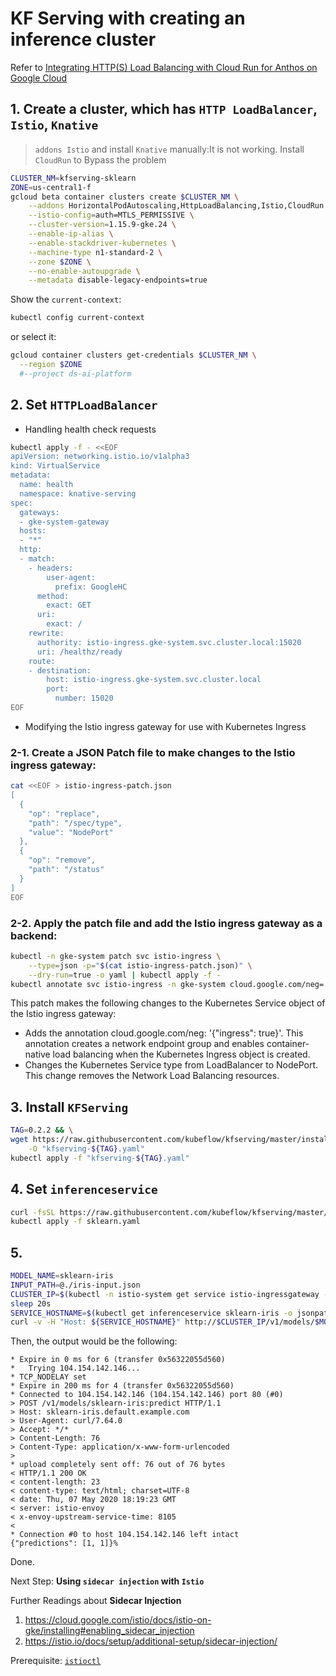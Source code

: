 # KF Serving with creating an inference cluster

Refer to [Integrating HTTP(S) Load Balancing with Cloud Run for Anthos on Google Cloud](https://cloud.google.com/solutions/integrating-https-load-balancing-with-istio-and-cloud-run-for-anthos-deployed-on-gke)

## 1. Create a cluster, which has `HTTP LoadBalancer`, `Istio`, `Knative`

> `addons Istio` and install `Knative` manually:It is not working.
> Install `CloudRun` to Bypass the problem

```bash
CLUSTER_NM=kfserving-sklearn
ZONE=us-central1-f
gcloud beta container clusters create $CLUSTER_NM \
    --addons HorizontalPodAutoscaling,HttpLoadBalancing,Istio,CloudRun \
    --istio-config=auth=MTLS_PERMISSIVE \
    --cluster-version=1.15.9-gke.24 \
    --enable-ip-alias \
    --enable-stackdriver-kubernetes \
    --machine-type n1-standard-2 \
    --zone $ZONE \
    --no-enable-autoupgrade \
    --metadata disable-legacy-endpoints=true
```

Show the `current-context`:
```bash
kubectl config current-context
```

or select it:

```bash
gcloud container clusters get-credentials $CLUSTER_NM \
  --region $ZONE
  #--project ds-ai-platform
```

## 2. Set `HTTPLoadBalancer`

* Handling health check requests
```bash
kubectl apply -f - <<EOF
apiVersion: networking.istio.io/v1alpha3
kind: VirtualService
metadata:
  name: health
  namespace: knative-serving
spec:
  gateways:
  - gke-system-gateway
  hosts:
  - "*"
  http:
  - match:
    - headers:
        user-agent:
          prefix: GoogleHC
      method:
        exact: GET
      uri:
        exact: /
    rewrite:
      authority: istio-ingress.gke-system.svc.cluster.local:15020
      uri: /healthz/ready
    route:
    - destination:
        host: istio-ingress.gke-system.svc.cluster.local
        port:
          number: 15020
EOF
```

* Modifying the Istio ingress gateway for use with Kubernetes Ingress

### 2-1. Create a JSON Patch file to make changes to the Istio ingress gateway:
```bash
cat <<EOF > istio-ingress-patch.json
[
  {
    "op": "replace",
    "path": "/spec/type",
    "value": "NodePort"
  },
  {
    "op": "remove",
    "path": "/status"
  }
]
EOF
```

### 2-2. Apply the patch file and add the Istio ingress gateway as a backend:
```bash
kubectl -n gke-system patch svc istio-ingress \
    --type=json -p="$(cat istio-ingress-patch.json)" \
    --dry-run=true -o yaml | kubectl apply -f -
kubectl annotate svc istio-ingress -n gke-system cloud.google.com/neg='{"exposed_ports": {"80":{}}}'
```

This patch makes the following changes to the Kubernetes Service object of the Istio ingress gateway:

* Adds the annotation cloud.google.com/neg: '{"ingress": true}'. This annotation creates a network endpoint group and enables container-native load balancing when the Kubernetes Ingress object is created.
* Changes the Kubernetes Service type from LoadBalancer to NodePort. This change removes the Network Load Balancing resources.



## 3. Install `KFServing`

```bash
TAG=0.2.2 && \
wget https://raw.githubusercontent.com/kubeflow/kfserving/master/install/$TAG/kfserving.yaml \
    -O "kfserving-${TAG}.yaml"
kubectl apply -f "kfserving-${TAG}.yaml"
```

## 4. Set `inferenceservice`

```bash
curl -fsSL https://raw.githubusercontent.com/kubeflow/kfserving/master/docs/samples/sklearn/sklearn.yaml -O
kubectl apply -f sklearn.yaml
```

## 5. 

```bash
MODEL_NAME=sklearn-iris
INPUT_PATH=@./iris-input.json
CLUSTER_IP=$(kubectl -n istio-system get service istio-ingressgateway -o jsonpath='{.status.loadBalancer.ingress[0].ip}')
sleep 20s
SERVICE_HOSTNAME=$(kubectl get inferenceservice sklearn-iris -o jsonpath='{.status.url}' | cut -d "/" -f 3)
curl -v -H "Host: ${SERVICE_HOSTNAME}" http://$CLUSTER_IP/v1/models/$MODEL_NAME:predict -d $INPUT_PATH
```

Then, the output would be the following:
```ascii
* Expire in 0 ms for 6 (transfer 0x56322055d560)
*   Trying 104.154.142.146...
* TCP_NODELAY set
* Expire in 200 ms for 4 (transfer 0x56322055d560)
* Connected to 104.154.142.146 (104.154.142.146) port 80 (#0)
> POST /v1/models/sklearn-iris:predict HTTP/1.1
> Host: sklearn-iris.default.example.com
> User-Agent: curl/7.64.0
> Accept: */*
> Content-Length: 76
> Content-Type: application/x-www-form-urlencoded
>
* upload completely sent off: 76 out of 76 bytes
< HTTP/1.1 200 OK
< content-length: 23
< content-type: text/html; charset=UTF-8
< date: Thu, 07 May 2020 18:19:23 GMT
< server: istio-envoy
< x-envoy-upstream-service-time: 8105
<
* Connection #0 to host 104.154.142.146 left intact
{"predictions": [1, 1]}%
```

Done.

Next Step: **Using `sidecar injection` with `Istio`**

Further Readings about **Sidecar Injection**
1. <https://cloud.google.com/istio/docs/istio-on-gke/installing#enabling_sidecar_injection>
2. https://istio.io/docs/setup/additional-setup/sidecar-injection/

Prerequisite: [`istioctl`](../../istio/README.md#install-istioctl)